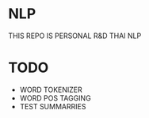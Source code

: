 # NLP
THIS REPO IS PERSONAL R&D THAI NLP

# TODO
- WORD TOKENIZER
- WORD POS TAGGING
- TEST SUMMARRIES
